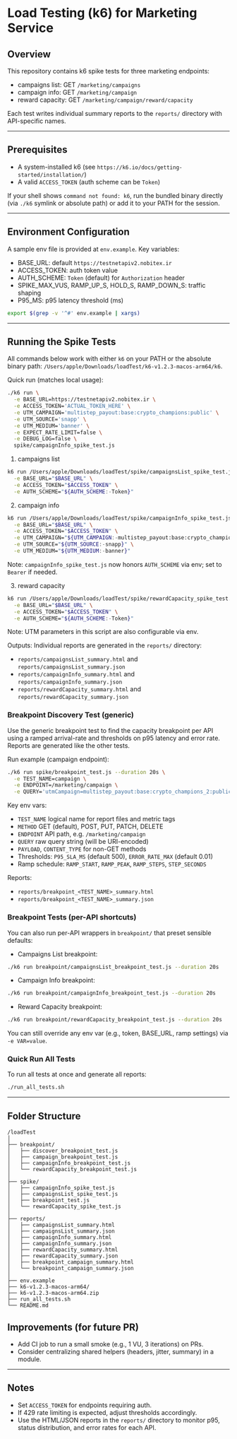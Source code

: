 # Load Testing (k6) for Marketing Service

## Overview

This repository contains k6 spike tests for three marketing endpoints:
- campaigns list: GET `/marketing/campaigns`
- campaign info: GET `/marketing/campaign`
- reward capacity: GET `/marketing/campaign/reward/capacity`

Each test writes individual summary reports to the `reports/` directory with API-specific names.

---

## Prerequisites
- A system-installed k6 (see `https://k6.io/docs/getting-started/installation/`)
- A valid `ACCESS_TOKEN` (auth scheme can be `Token`)

If your shell shows `command not found: k6`, run the bundled binary directly (via `./k6` symlink or absolute path) or add it to your PATH for the session.

---

## Environment Configuration
A sample env file is provided at `env.example`. Key variables:

- BASE_URL: default `https://testnetapiv2.nobitex.ir`
- ACCESS_TOKEN: auth token value
- AUTH_SCHEME: `Token` (default) for `Authorization` header
- SPIKE_MAX_VUS, RAMP_UP_S, HOLD_S, RAMP_DOWN_S: traffic shaping
- P95_MS: p95 latency threshold (ms)


```bash
export $(grep -v '^#' env.example | xargs)
```

---

## Running the Spike Tests

All commands below work with either `k6` on your PATH or the absolute binary path:
`/Users/apple/Downloads/loadTest/k6-v1.2.3-macos-arm64/k6`.

Quick run (matches local usage):

```bash
./k6 run \
  -e BASE_URL=https://testnetapiv2.nobitex.ir \
  -e ACCESS_TOKEN='ACTUAL_TOKEN_HERE' \
  -e UTM_CAMPAIGN='multistep_payout:base:crypto_champions:public' \
  -e UTM_SOURCE='snapp' \
  -e UTM_MEDIUM='banner' \
  -e EXPECT_RATE_LIMIT=false \
  -e DEBUG_LOG=false \
  spike/campaignInfo_spike_test.js
```

1) campaigns list

```bash
k6 run /Users/apple/Downloads/loadTest/spike/campaignsList_spike_test.js \
  -e BASE_URL="$BASE_URL" \
  -e ACCESS_TOKEN="$ACCESS_TOKEN" \
  -e AUTH_SCHEME="${AUTH_SCHEME:-Token}"
```

2) campaign info

```bash
k6 run /Users/apple/Downloads/loadTest/spike/campaignInfo_spike_test.js \
  -e BASE_URL="$BASE_URL" \
  -e ACCESS_TOKEN="$ACCESS_TOKEN" \
  -e UTM_CAMPAIGN="${UTM_CAMPAIGN:-multistep_payout:base:crypto_champions:public}" \
  -e UTM_SOURCE="${UTM_SOURCE:-snapp}" \
  -e UTM_MEDIUM="${UTM_MEDIUM:-banner}"
```

Note: `campaignInfo_spike_test.js` now honors `AUTH_SCHEME` via env; set to `Bearer` if needed.

3) reward capacity

```bash
k6 run /Users/apple/Downloads/loadTest/spike/rewardCapacity_spike_test.js \
  -e BASE_URL="$BASE_URL" \
  -e ACCESS_TOKEN="$ACCESS_TOKEN" \
  -e AUTH_SCHEME="${AUTH_SCHEME:-Token}"
```

Note: UTM parameters in this script are also configurable via env.

Outputs: Individual reports are generated in the `reports/` directory:
- `reports/campaignsList_summary.html` and `reports/campaignsList_summary.json`
- `reports/campaignInfo_summary.html` and `reports/campaignInfo_summary.json`
- `reports/rewardCapacity_summary.html` and `reports/rewardCapacity_summary.json`

### Breakpoint Discovery Test (generic)

Use the generic breakpoint test to find the capacity breakpoint per API using a ramped arrival-rate and thresholds on p95 latency and error rate. Reports are generated like the other tests.

Run example (campaign endpoint):
```bash
./k6 run spike/breakpoint_test.js --duration 20s \
  -e TEST_NAME=campaign \
  -e ENDPOINT=/marketing/campaign \
  -e QUERY='utmCampaign=multistep_payout:base:crypto_champions_2:public&utmSource=snapp&utmMedium=banner'
```

Key env vars:
- `TEST_NAME`           logical name for report files and metric tags
- `METHOD`              GET (default), POST, PUT, PATCH, DELETE
- `ENDPOINT`            API path, e.g. `/marketing/campaign`
- `QUERY`               raw query string (will be URI-encoded)
- `PAYLOAD`, `CONTENT_TYPE` for non-GET methods
- Thresholds: `P95_SLA_MS` (default 500), `ERROR_RATE_MAX` (default 0.01)
- Ramp schedule: `RAMP_START`, `RAMP_PEAK`, `RAMP_STEPS`, `STEP_SECONDS`

Reports:
- `reports/breakpoint_<TEST_NAME>_summary.html`
- `reports/breakpoint_<TEST_NAME>_summary.json`

### Breakpoint Tests (per-API shortcuts)

You can also run per-API wrappers in `breakpoint/` that preset sensible defaults:

- Campaigns List breakpoint:
```bash
./k6 run breakpoint/campaignsList_breakpoint_test.js --duration 20s
```

- Campaign Info breakpoint:
```bash
./k6 run breakpoint/campaignInfo_breakpoint_test.js --duration 20s
```

- Reward Capacity breakpoint:
```bash
./k6 run breakpoint/rewardCapacity_breakpoint_test.js --duration 20s
```

You can still override any env var (e.g., token, BASE_URL, ramp settings) via `-e VAR=value`.

### Quick Run All Tests
To run all tests at once and generate all reports:
```bash
./run_all_tests.sh
```

---

## Folder Structure
```
/loadTest
│
├── breakpoint/
│   ├── discover_breakpoint_test.js
│   ├── campaign_breakpoint_test.js
│   ├── campaignInfo_breakpoint_test.js
│   └── rewardCapacity_breakpoint_test.js
│
├── spike/
│   ├── campaignInfo_spike_test.js
│   ├── campaignsList_spike_test.js
│   ├── breakpoint_test.js
│   └── rewardCapacity_spike_test.js
│
├── reports/
│   ├── campaignsList_summary.html
│   ├── campaignsList_summary.json
│   ├── campaignInfo_summary.html
│   ├── campaignInfo_summary.json
│   ├── rewardCapacity_summary.html
│   ├── rewardCapacity_summary.json
│   ├── breakpoint_campaign_summary.html
│   └── breakpoint_campaign_summary.json
│
├── env.example
├── k6-v1.2.3-macos-arm64/
├── k6-v1.2.3-macos-arm64.zip
├── run_all_tests.sh
└── README.md
```


## Improvements (for future PR)
- Add CI job to run a small smoke (e.g., 1 VU, 3 iterations) on PRs.
- Consider centralizing shared helpers (headers, jitter, summary) in a module.

---

## Notes
- Set `ACCESS_TOKEN` for endpoints requiring auth.
- If 429 rate limiting is expected, adjust thresholds accordingly.
- Use the HTML/JSON reports in the `reports/` directory to monitor p95, status distribution, and error rates for each API.
